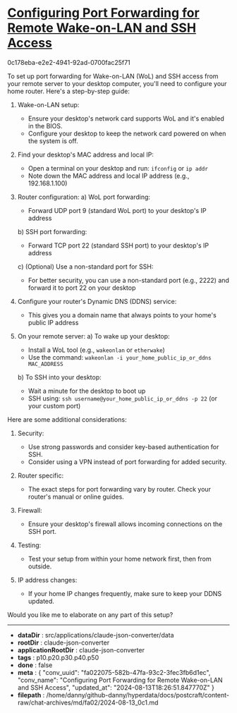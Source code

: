 # [Configuring Port Forwarding for Remote Wake-on-LAN and SSH Access](https://claude.ai/chat/fa022075-582b-47fa-93c2-3fec3fb6d1ec)

0c178eba-e2e2-4941-92ad-0700fac25f71

 To set up port forwarding for Wake-on-LAN (WoL) and SSH access from your remote server to your desktop computer, you'll need to configure your home router. Here's a step-by-step guide:

1. Wake-on-LAN setup:
   - Ensure your desktop's network card supports WoL and it's enabled in the BIOS.
   - Configure your desktop to keep the network card powered on when the system is off.

2. Find your desktop's MAC address and local IP:
   - Open a terminal on your desktop and run: `ifconfig` or `ip addr`
   - Note down the MAC address and local IP address (e.g., 192.168.1.100)

3. Router configuration:
   a) WoL port forwarding:
      - Forward UDP port 9 (standard WoL port) to your desktop's IP address
   
   b) SSH port forwarding:
      - Forward TCP port 22 (standard SSH port) to your desktop's IP address
   
   c) (Optional) Use a non-standard port for SSH:
      - For better security, you can use a non-standard port (e.g., 2222) and forward it to port 22 on your desktop

4. Configure your router's Dynamic DNS (DDNS) service:
   - This gives you a domain name that always points to your home's public IP address

5. On your remote server:
   a) To wake up your desktop:
      - Install a WoL tool (e.g., `wakeonlan` or `etherwake`)
      - Use the command: `wakeonlan -i your_home_public_ip_or_ddns MAC_ADDRESS`

   b) To SSH into your desktop:
      - Wait a minute for the desktop to boot up
      - SSH using: `ssh username@your_home_public_ip_or_ddns -p 22` (or your custom port)

Here are some additional considerations:

1. Security: 
   - Use strong passwords and consider key-based authentication for SSH.
   - Consider using a VPN instead of port forwarding for added security.

2. Router specific:
   - The exact steps for port forwarding vary by router. Check your router's manual or online guides.

3. Firewall:
   - Ensure your desktop's firewall allows incoming connections on the SSH port.

4. Testing:
   - Test your setup from within your home network first, then from outside.

5. IP address changes:
   - If your home IP changes frequently, make sure to keep your DDNS updated.

Would you like me to elaborate on any part of this setup?

---

* **dataDir** : src/applications/claude-json-converter/data
* **rootDir** : claude-json-converter
* **applicationRootDir** : claude-json-converter
* **tags** : p10.p20.p30.p40.p50
* **done** : false
* **meta** : {
  "conv_uuid": "fa022075-582b-47fa-93c2-3fec3fb6d1ec",
  "conv_name": "Configuring Port Forwarding for Remote Wake-on-LAN and SSH Access",
  "updated_at": "2024-08-13T18:26:51.847770Z"
}
* **filepath** : /home/danny/github-danny/hyperdata/docs/postcraft/content-raw/chat-archives/md/fa02/2024-08-13_0c1.md
